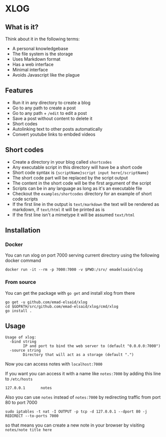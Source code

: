 XLOG
=========
## What is it?
Think about it in the following terms:
- A personal knowledgebase
- The file system is the storage
- Uses Markdown format
- Has a web interface
- Minimal interface
- Avoids Javascript like the plague

## Features
- Run it in any directory to create a blog
- Go to any path to create a post
- Go to any path + `/edit` to edit a post
- Save a post without content to delete it
- Short codes
- Autolinking text to other posts automatically
- Convert youtube links to embded videos

## Short codes

- Create a directory in your blog called `shortcodes`
- Any executable script in this directory will have be a short code
- Short code syntax is `{scriptName}script input here{/scriptName}`
- The short code part will be replaced by the script output
- The content in the short code will be the first argument of the script
- Scripts can be in any language as long as it's an executable file
- Checkout the `examples/shortcodes` directory for an example of short code scripts
- If the first line in the output is `text/markdown` the text will be rendered as markdown, if `text/html` it will be printed as is
- If the first line isn't a mimetype it will be assumed `text/html`

## Installation

### Docker

You can run xlog on port 7000 serving current directory using the following docker command

```
docker run -it --rm -p 7000:7000 -v $PWD:/srv/ emadelsaid/xlog
```

### From source

You can get the package with `go get` and install xlog from there
```
go get -u github.com/emad-elsaid/xlog
cd $GOPATH/src/github.com/emad-elsaid/xlog/cmd/xlog
go install .
```

## Usage

```
Usage of xlog:
  -bind string
        IP and port to bind the web server to (default "0.0.0.0:7000")
  -source string
        Directory that will act as a storage (default ".")
```

Now you can access notes with `localhost:7000`

If you want you can access it with a name like `notes:7000` by adding this line to `/etc/hosts`

```
127.0.0.1       notes
```

Also you can use `notes` instead of `notes:7000` by redirecting traffic from port 80 to port 7000

```
sudo iptables -t nat -I OUTPUT -p tcp -d 127.0.0.1 --dport 80 -j REDIRECT --to-ports 7000
```

so that means you can create a new note in your browser by visiting `notes/note title here`
